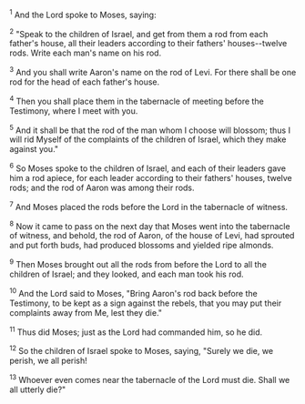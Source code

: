 <sup>1</sup> 
And the Lord spoke to Moses, saying: 

<sup>2</sup> 
"Speak to the children of Israel, and get from them a rod from each father's house, all their leaders according to their fathers' houses--twelve rods. Write each man's name on his rod. 

<sup>3</sup> 
And you shall write Aaron's name on the rod of Levi. For there shall be one rod for the head of each father's house. 

<sup>4</sup> 
Then you shall place them in the tabernacle of meeting before the Testimony, where I meet with you. 

<sup>5</sup> 
And it shall be that the rod of the man whom I choose will blossom; thus I will rid Myself of the complaints of the children of Israel, which they make against you." 

<sup>6</sup> 
So Moses spoke to the children of Israel, and each of their leaders gave him a rod apiece, for each leader according to their fathers' houses, twelve rods; and the rod of Aaron was among their rods. 

<sup>7</sup> 
And Moses placed the rods before the Lord in the tabernacle of witness. 

<sup>8</sup> 
Now it came to pass on the next day that Moses went into the tabernacle of witness, and behold, the rod of Aaron, of the house of Levi, had sprouted and put forth buds, had produced blossoms and yielded ripe almonds. 

<sup>9</sup> 
Then Moses brought out all the rods from before the Lord to all the children of Israel; and they looked, and each man took his rod. 

<sup>10</sup> 
And the Lord said to Moses, "Bring Aaron's rod back before the Testimony, to be kept as a sign against the rebels, that you may put their complaints away from Me, lest they die." 

<sup>11</sup> 
Thus did Moses; just as the Lord had commanded him, so he did. 

<sup>12</sup> 
So the children of Israel spoke to Moses, saying, "Surely we die, we perish, we all perish! 

<sup>13</sup> 
Whoever even comes near the tabernacle of the Lord must die. Shall we all utterly die?"